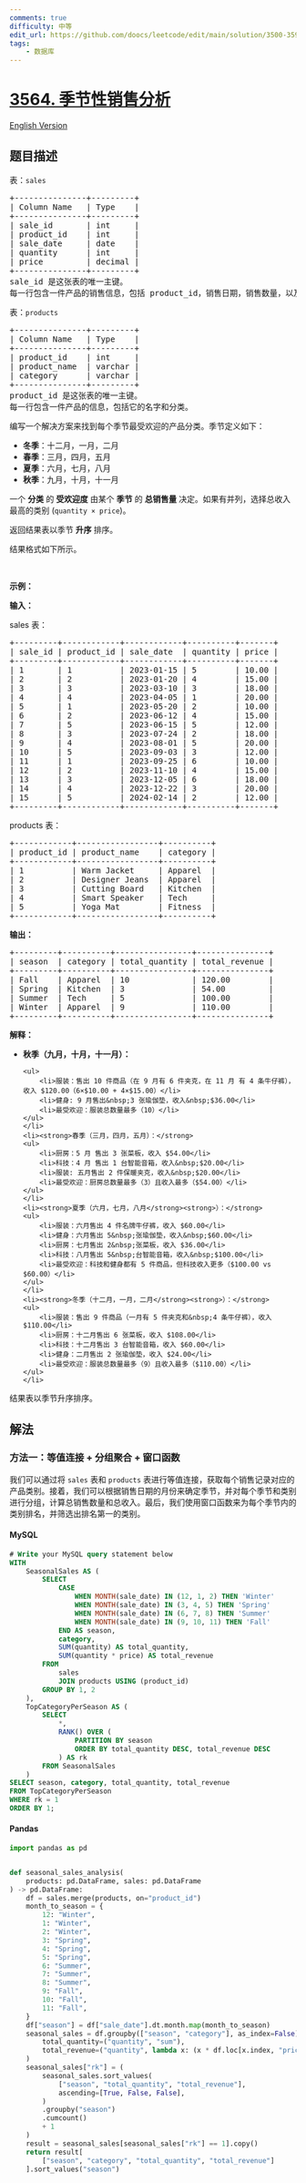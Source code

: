 ```yaml
---
comments: true
difficulty: 中等
edit_url: https://github.com/doocs/leetcode/edit/main/solution/3500-3599/3564.Seasonal%20Sales%20Analysis/README.md
tags:
    - 数据库
---
```


<!-- problem:start -->

# [3564. 季节性销售分析](https://leetcode.cn/problems/seasonal-sales-analysis)

[English Version](/solution/3500-3599/3564.Seasonal%20Sales%20Analysis/README_EN.md)

## 题目描述

<!-- description:start -->

<p>表：<code>sales</code></p>

<pre>
+---------------+---------+
| Column Name   | Type    |
+---------------+---------+
| sale_id       | int     |
| product_id    | int     |
| sale_date     | date    |
| quantity      | int     |
| price         | decimal |
+---------------+---------+
sale_id 是这张表的唯一主键。
每一行包含一件产品的销售信息，包括 product_id，销售日期，销售数量，以及单价。
</pre>

<p>表：<code>products</code></p>

<pre>
+---------------+---------+
| Column Name   | Type    |
+---------------+---------+
| product_id    | int     |
| product_name  | varchar |
| category      | varchar |
+---------------+---------+
product_id 是这张表的唯一主键。
每一行包含一件产品的信息，包括它的名字和分类。
</pre>

<p>编写一个解决方案来找到每个季节最受欢迎的产品分类。季节定义如下：</p>

<ul>
	<li><strong>冬季</strong>：十二月，一月，二月</li>
	<li><strong>春季</strong>：三月，四月，五月</li>
	<li><strong>夏季</strong>：六月，七月，八月</li>
	<li><strong>秋季</strong>：九月，十月，十一月</li>
</ul>

<p>一个 <strong>分类</strong>&nbsp;的 <b>受欢迎度</b>&nbsp;由某个 <strong>季节</strong>&nbsp;的 <strong>总销售量</strong>&nbsp;决定。如果有并列，选择总收入最高的类别 (<code>quantity × price</code>)。</p>

<p>返回结果表以季节 <strong>升序</strong>&nbsp;排序。</p>

<p>结果格式如下所示。</p>

<p>&nbsp;</p>

<p><strong class="example">示例：</strong></p>

<div class="example-block">
<p><strong>输入：</strong></p>

<p>sales 表：</p>

<pre class="example-io">
+---------+------------+------------+----------+-------+
| sale_id | product_id | sale_date  | quantity | price |
+---------+------------+------------+----------+-------+
| 1       | 1          | 2023-01-15 | 5        | 10.00 |
| 2       | 2          | 2023-01-20 | 4        | 15.00 |
| 3       | 3          | 2023-03-10 | 3        | 18.00 |
| 4       | 4          | 2023-04-05 | 1        | 20.00 |
| 5       | 1          | 2023-05-20 | 2        | 10.00 |
| 6       | 2          | 2023-06-12 | 4        | 15.00 |
| 7       | 5          | 2023-06-15 | 5        | 12.00 |
| 8       | 3          | 2023-07-24 | 2        | 18.00 |
| 9       | 4          | 2023-08-01 | 5        | 20.00 |
| 10      | 5          | 2023-09-03 | 3        | 12.00 |
| 11      | 1          | 2023-09-25 | 6        | 10.00 |
| 12      | 2          | 2023-11-10 | 4        | 15.00 |
| 13      | 3          | 2023-12-05 | 6        | 18.00 |
| 14      | 4          | 2023-12-22 | 3        | 20.00 |
| 15      | 5          | 2024-02-14 | 2        | 12.00 |
+---------+------------+------------+----------+-------+
</pre>

<p>products 表：</p>

<pre class="example-io">
+------------+-----------------+----------+
| product_id | product_name    | category |
+------------+-----------------+----------+
| 1          | Warm Jacket     | Apparel  |
| 2          | Designer Jeans  | Apparel  |
| 3          | Cutting Board   | Kitchen  |
| 4          | Smart Speaker   | Tech     |
| 5          | Yoga Mat        | Fitness  |
+------------+-----------------+----------+
</pre>

<p><strong>输出：</strong></p>

<pre class="example-io">
+---------+----------+----------------+---------------+
| season  | category | total_quantity | total_revenue |
+---------+----------+----------------+---------------+
| Fall    | Apparel  | 10             | 120.00        |
| Spring  | Kitchen  | 3              | 54.00         |
| Summer  | Tech     | 5              | 100.00        |
| Winter  | Apparel  | 9              | 110.00        |
+---------+----------+----------------+---------------+
</pre>

<p><strong>解释：</strong></p>

<ul>
	<li><strong>秋季（九月，十月，十一月）：</strong>

    <ul>
    	<li>服装：售出 10 件商品（在 9 月有 6 件夹克，在 11 月 有 4 条牛仔裤），收入 $120.00（6×$10.00 + 4×$15.00）</li>
    	<li>健身: 9 月售出&nbsp;3 张瑜伽垫，收入&nbsp;$36.00</li>
    	<li>最受欢迎：服装总数量最多（10）</li>
    </ul>
    </li>
    <li><strong>春季（三月，四月，五月）：</strong>
    <ul>
    	<li>厨房：5 月 售出 3 张菜板，收入 $54.00</li>
    	<li>科技：4 月 售出 1 台智能音箱，收入&nbsp;$20.00</li>
    	<li>服装: 五月售出 2 件保暖夹克，收入&nbsp;$20.00</li>
    	<li>最受欢迎：厨房总数量最多（3）且收入最多（$54.00）</li>
    </ul>
    </li>
    <li><strong>夏季（六月，七月，八月</strong><strong>）：</strong>
    <ul>
    	<li>服装：六月售出 4 件名牌牛仔裤，收入 $60.00</li>
    	<li>健身：六月售出 5&nbsp;张瑜伽垫，收入&nbsp;$60.00</li>
    	<li>厨房：七月售出 2&nbsp;张菜板，收入 $36.00</li>
    	<li>科技：八月售出 5&nbsp;台智能音箱，收入&nbsp;$100.00</li>
    	<li>最受欢迎：科技和健身都有 5 件商品，但科技收入更多（$100.00 vs $60.00）</li>
    </ul>
    </li>
    <li><strong>冬季（十二月，一月，二月</strong><strong>）：</strong>
    <ul>
    	<li>服装：售出 9 件商品（一月有 5 件夹克和&nbsp;4 条牛仔裤），收入 $110.00</li>
    	<li>厨房：十二月售出 6 张菜板，收入 $108.00</li>
    	<li>科技：十二月售出 3 台智能音箱，收入 $60.00</li>
    	<li>健身：二月售出 2 张瑜伽垫，收入 $24.00</li>
    	<li>最受欢迎：服装总数量最多（9）且收入最多（$110.00）</li>
    </ul>
    </li>

</ul>

<p>结果表以季节升序排序。</p>
</div>

<!-- description:end -->

## 解法

<!-- solution:start -->

### 方法一：等值连接 + 分组聚合 + 窗口函数

我们可以通过将 `sales` 表和 `products` 表进行等值连接，获取每个销售记录对应的产品类别。接着，我们可以根据销售日期的月份来确定季节，并对每个季节和类别进行分组，计算总销售数量和总收入。最后，我们使用窗口函数来为每个季节内的类别排名，并筛选出排名第一的类别。

<!-- tabs:start -->

#### MySQL

```sql
# Write your MySQL query statement below
WITH
    SeasonalSales AS (
        SELECT
            CASE
                WHEN MONTH(sale_date) IN (12, 1, 2) THEN 'Winter'
                WHEN MONTH(sale_date) IN (3, 4, 5) THEN 'Spring'
                WHEN MONTH(sale_date) IN (6, 7, 8) THEN 'Summer'
                WHEN MONTH(sale_date) IN (9, 10, 11) THEN 'Fall'
            END AS season,
            category,
            SUM(quantity) AS total_quantity,
            SUM(quantity * price) AS total_revenue
        FROM
            sales
            JOIN products USING (product_id)
        GROUP BY 1, 2
    ),
    TopCategoryPerSeason AS (
        SELECT
            *,
            RANK() OVER (
                PARTITION BY season
                ORDER BY total_quantity DESC, total_revenue DESC
            ) AS rk
        FROM SeasonalSales
    )
SELECT season, category, total_quantity, total_revenue
FROM TopCategoryPerSeason
WHERE rk = 1
ORDER BY 1;
```

#### Pandas

```python
import pandas as pd


def seasonal_sales_analysis(
    products: pd.DataFrame, sales: pd.DataFrame
) -> pd.DataFrame:
    df = sales.merge(products, on="product_id")
    month_to_season = {
        12: "Winter",
        1: "Winter",
        2: "Winter",
        3: "Spring",
        4: "Spring",
        5: "Spring",
        6: "Summer",
        7: "Summer",
        8: "Summer",
        9: "Fall",
        10: "Fall",
        11: "Fall",
    }
    df["season"] = df["sale_date"].dt.month.map(month_to_season)
    seasonal_sales = df.groupby(["season", "category"], as_index=False).agg(
        total_quantity=("quantity", "sum"),
        total_revenue=("quantity", lambda x: (x * df.loc[x.index, "price"]).sum()),
    )
    seasonal_sales["rk"] = (
        seasonal_sales.sort_values(
            ["season", "total_quantity", "total_revenue"],
            ascending=[True, False, False],
        )
        .groupby("season")
        .cumcount()
        + 1
    )
    result = seasonal_sales[seasonal_sales["rk"] == 1].copy()
    return result[
        ["season", "category", "total_quantity", "total_revenue"]
    ].sort_values("season")
```

<!-- tabs:end -->

<!-- solution:end -->

<!-- problem:end -->

